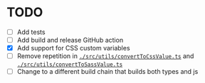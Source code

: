 # TODO

- [ ] Add tests
- [ ] Add build and release GitHub action
- [x] Add support for CSS custom variables
- [ ] Remove repetition in [`./src/utils/convertToCssValue.ts`](./src/utils/convertToCssValue.ts) and [`./src/utils/convertToSassValue.ts`](./src/utils/convertToSassValue.ts)
- [ ] Change to a different build chain that builds both types and js
